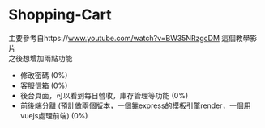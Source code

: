 # Shopping-Cart
主要參考自https://www.youtube.com/watch?v=BW35NRzgcDM 這個教學影片  
之後想增加兩點功能
* 修改密碼 (0%)
* 客服信箱 (0%)
* 後台頁面，可以看到每日營收，庫存管理等功能 (0%)
* 前後端分離 (預計做兩個版本，一個靠express的模板引擎render，一個用vuejs處理前端) (0%)
